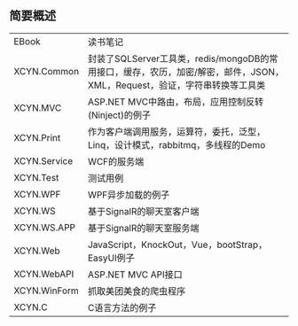 ﻿<h2>简要概述</h2>
<table>
	<tr>
		<td>EBook</td>
		<td>读书笔记</td>
	</tr>
	<tr>
		<td>XCYN.Common</td>
		<td>封装了SQLServer工具类，redis/mongoDB的常用接口，缓存，农历，加密/解密，邮件，JSON，XML，Request，验证，字符串转换等工具类</td>
	</tr>
	<tr>
		<td>XCYN.MVC</td>
		<td>ASP.NET MVC中路由，布局，应用控制反转(Ninject)的例子</td>
	</tr>
	<tr>
		<td>XCYN.Print</td>
		<td>作为客户端调用服务，运算符，委托，泛型，Linq，设计模式，rabbitmq，多线程的Demo</td>
	</tr>
	<tr>
		<td>XCYN.Service</td>
		<td>WCF的服务端</td>
	</tr>
	<tr>
		<td>XCYN.Test</td>
		<td>测试用例</td>
	</tr>
	<tr>
		<td>XCYN.WPF</td>
		<td>WPF异步加载的例子</td>
	</tr>
	<tr>
		<td>XCYN.WS</td>
		<td>基于SignalR的聊天室客户端</td>
	</tr>
	<tr>
		<td>XCYN.WS.APP</td>
		<td>基于SignalR的聊天室服务端</td>
	</tr>
	<tr>
		<td>XCYN.Web</td>
		<td>JavaScript，KnockOut，Vue，bootStrap，EasyUI例子</td>
	</tr>
	<tr>
		<td>XCYN.WebAPI</td>
		<td>ASP.NET MVC API接口</td>
	</tr>
	<tr>
		<td>XCYN.WinForm</td>
		<td>抓取美团美食的爬虫程序</td>
	</tr>
	<tr>
		<td>XCYN.C</td>
		<td>C语言方法的例子</td>
	</tr>
</table>
